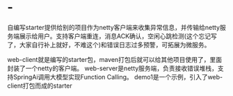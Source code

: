 # -
自编写starter提供给别的项目作为netty客户端来收集异常信息，并传输给netty服务端展示给用户。支持客户端重连，消息ACK确认，空闲心跳检测(这个忘记写了，大家自行补上就好，不难这个)和错误日志过多预警，可拓展为微服务。

web-client就是编写的starter包，maven打包后就可以给其他项目使用了，里面封装了一个netty的客户端。
web-server是netty服务端，负责接收错误堆栈，支持SpringAi调用大模型实现Function Calling。
demo1是一个示例，引入了web-client打包而成的starter
